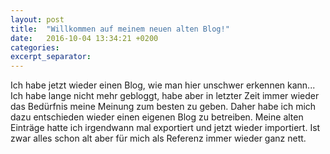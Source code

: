 ```yaml
---
layout: post
title:  "Willkommen auf meinem neuen alten Blog!"
date:   2016-10-04 13:34:21 +0200
categories:
excerpt_separator:
---
```

Ich habe jetzt wieder einen Blog, wie man hier unschwer erkennen kann...  
Ich habe lange nicht mehr gebloggt, habe aber in letzter Zeit immer wieder das Bedürfnis meine Meinung zum besten zu geben. 
Daher habe ich mich dazu entschieden wieder einen eigenen Blog zu betreiben. Meine alten Einträge hatte ich irgendwann mal 
exportiert und jetzt wieder importiert. Ist zwar alles schon alt aber für mich als Referenz immer wieder ganz nett.
